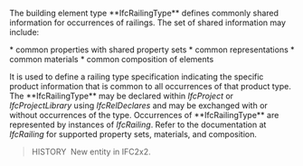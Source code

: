 The building element type \*\*IfcRailingType\*\* defines commonly shared information for occurrences of railings. The set of shared information may include:

\* common properties with shared property sets
\* common representations
\* common materials
\* common composition of elements

It is used to define a railing type specification indicating the specific product information that is common to all occurrences of that product type. The \*\*IfcRailingType\*\* may be declared within _IfcProject_ or _IfcProjectLibrary_ using _IfcRelDeclares_ and may be exchanged with or without occurrences of the type. Occurrences of \*\*IfcRailingType\*\* are represented by instances of _IfcRailing_. Refer to the documentation at _IfcRailing_ for supported property sets, materials, and composition.

> HISTORY&nbsp; New entity in IFC2x2.
